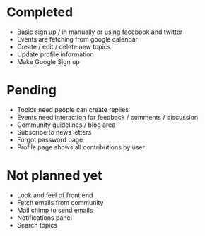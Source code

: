 # Completed

- Basic sign up / in manually or using facebook and twitter
- Events are fetching from google calendar
- Create / edit / delete new topics
- Update profile information
- Make Google Sign up

# Pending

- Topics need people can create replies
- Events need interaction for feedback / comments / discussion
- Community guidelines / blog area
- Subscribe to news letters
- Forgot password page
- Profile page shows all contributions by user

# Not planned yet

- Look and feel of front end
- Fetch emails from community
- Mail chimp to send emails
- Notifications panel
- Search topics
